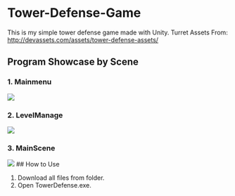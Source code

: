 # Tower-Defense-Game

 This is my simple tower defense game made with Unity. 
 Turret Assets From:
 http://devassets.com/assets/tower-defense-assets/

## Program Showcase by Scene

### 1. Mainmenu
<img src="https://user-images.githubusercontent.com/48283895/82516965-ffd71580-9b56-11ea-8636-dc0c01d2db88.jpg">

### 2. LevelManage
<img src="https://user-images.githubusercontent.com/48283895/82516964-fea5e880-9b56-11ea-96cc-c6b9a1bbd2c5.jpg">

### 3. MainScene
<img src="https://user-images.githubusercontent.com/48283895/82516968-006fac00-9b57-11ea-852c-72a4bcc726a3.jpg">
## How to Use

1. Download all files from folder.
2. Open TowerDefense.exe.
